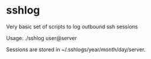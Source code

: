 sshlog
======

Very basic set of scripts to log outbound ssh sessions

Usage: ./sshlog user@server

Sessions are stored in ~/.sshlogs/year/month/day/server. 

